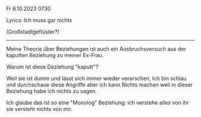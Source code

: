 Fr 6.10.2023 0730

Lyrics: Ich muss gar nichts

(Großstadtgeflüster?)

----

Meine Theorie über Beziehungen
ist auch ein Ausbruchsversuch
aus der kaputten Beziehung
zu meiner Ex-Frau.

Warum ist diese Deziehung "kaputt"?

Weil sie ist dumm
und lässt sich immer wieder verarschen,
Ich bin schlau
und durchschaue diese Angriffe
aber ich kann Nichts machen
weil in dieser Beziehung
habe ich nichts zu sagen.

Ich glaube das ist so eine
"Monolog" Beziehung:
ich verstehe alles von ihr
sie versteht nichts von mir.
